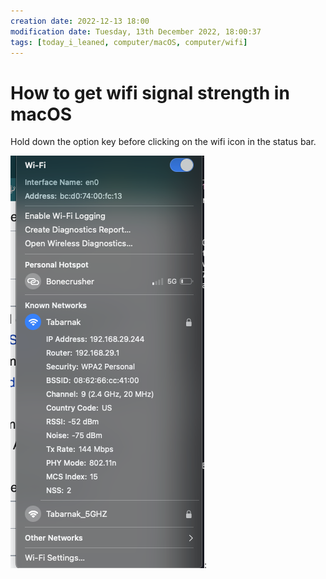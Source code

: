 ```yaml
---
creation date: 2022-12-13 18:00
modification date: Tuesday, 13th December 2022, 18:00:37
tags: [today_i_leaned, computer/macOS, computer/wifi]
---
```


# How to get wifi signal strength in macOS

Hold down the option key before clicking on the wifi icon in the status bar.

![Pasted image 20221213180054](attachments/Pasted%20image%2020221213180054.png):